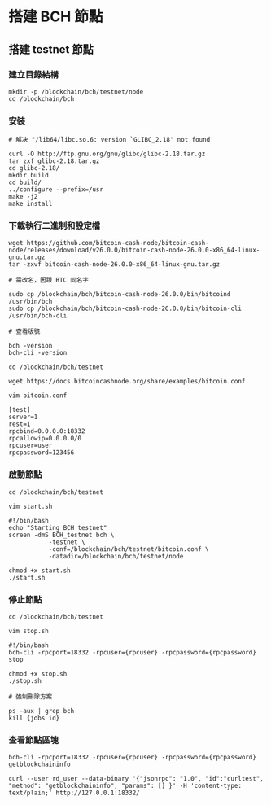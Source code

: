 # 搭建 BCH 節點

## 搭建 testnet 節點

### 建立目錄結構

```shell
mkdir -p /blockchain/bch/testnet/node
cd /blockchain/bch
```

### 安裝

```shell
# 解决 "/lib64/libc.so.6: version `GLIBC_2.18' not found

curl -O http://ftp.gnu.org/gnu/glibc/glibc-2.18.tar.gz
tar zxf glibc-2.18.tar.gz 
cd glibc-2.18/
mkdir build
cd build/
../configure --prefix=/usr
make -j2
make install
```

### 下載執行二進制和設定檔

```shell
wget https://github.com/bitcoin-cash-node/bitcoin-cash-node/releases/download/v26.0.0/bitcoin-cash-node-26.0.0-x86_64-linux-gnu.tar.gz
tar -zxvf bitcoin-cash-node-26.0.0-x86_64-linux-gnu.tar.gz
```

```shell
# 需改名，因跟 BTC 同名字

sudo cp /blockchain/bch/bitcoin-cash-node-26.0.0/bin/bitcoind /usr/bin/bch
sudo cp /blockchain/bch/bitcoin-cash-node-26.0.0/bin/bitcoin-cli /usr/bin/bch-cli
```

```shell
# 查看版號

bch -version
bch-cli -version
```

```shell
cd /blockchain/bch/testnet

wget https://docs.bitcoincashnode.org/share/examples/bitcoin.conf
```

```shell
vim bitcoin.conf

[test]
server=1
rest=1
rpcbind=0.0.0.0:18332
rpcallowip=0.0.0.0/0
rpcuser=user
rpcpassword=123456
```

### 啟動節點

```shell
cd /blockchain/bch/testnet

vim start.sh
```

```shell
#!/bin/bash
echo "Starting BCH testnet"
screen -dmS BCH_testnet bch \
           -testnet \
           -conf=/blockchain/bch/testnet/bitcoin.conf \
           -datadir=/blockchain/bch/testnet/node
```

```shell
chmod +x start.sh
./start.sh
```

### 停止節點

```shell
cd /blockchain/bch/testnet

vim stop.sh
```

```shell
#!/bin/bash
bch-cli -rpcport=18332 -rpcuser={rpcuser} -rpcpassword={rpcpassword} stop
```

```shell
chmod +x stop.sh
./stop.sh
```

```shell
# 強制刪除方案

ps -aux | grep bch
kill {jobs id}
```

### 查看節點區塊

```shell
bch-cli -rpcport=18332 -rpcuser={rpcuser} -rpcpassword={rpcpassword} getblockchaininfo

curl --user rd_user --data-binary '{"jsonrpc": "1.0", "id":"curltest", "method": "getblockchaininfo", "params": [] }' -H 'content-type: text/plain;' http://127.0.0.1:18332/
```
